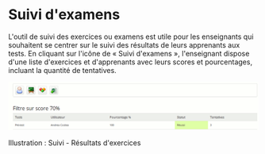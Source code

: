 # Suivi d'examens

L'outil de suivi des exercices ou examens est utile pour les enseignants qui souhaitent se centrer sur le suivi des résultats de leurs apprenants aux tests. En cliquant sur l'icône de « Suivi d'examens », l'enseignant dispose d'une liste d'exercices et d'apprenants avec leurs scores et pourcentages, incluant la quantité de tentatives.

![](../../.gitbook/assets/image146%20%281%29.png)

Illustration : Suivi - Résultats d'exercices

